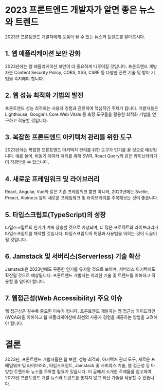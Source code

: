 # 2023 프론트엔드 개발자가 알면 좋은 뉴스와 트렌드

2023년 프론트엔드 개발자에게 도움이 될 수 있는 뉴스와 트렌드를 알아봅시다.

## 1. 웹 애플리케이션 보안 강화

2023년에는 웹 애플리케이션 보안이 더 중요하게 다루어질 것입니다. 프론트엔드 개발자는 Content Security Policy, CORS, XSS, CSRF 등 다양한 관련 기술 및 방어 기법을 숙지해야 합니다.

## 2. 웹 성능 최적화 기법의 발전

프론트엔드 성능 최적화는 사용자 경험과 관련하여 핵심적인 주제가 됩니다. 개발자들은 Lighthouse, Google's Core Web Vitals 등 측정 도구들을 활용한 최적화 기법을 연구하고 적용할 것입니다.

## 3. 복잡한 프론트엔드 아키텍처 관리를 위한 도구

2023년에는 복잡한 프론트엔드 아키텍처 관리를 위한 도구가 인기를 끌 것으로 예상됩니다. 예를 들어, 비동기 데이터 처리를 위해 SWR, React Query와 같은 라이브러리가 더 각광받을 수 있습니다.

## 4. 새로운 프레임워크 및 라이브러리

React, Angular, Vue와 같은 기존 프레임워크 뿐만 아니라, 2023년에는 Svelte, Preact, Alpine.js 등의 새로운 프레임워크 및 라이브러리를 주목해보는 것이 좋습니다.

## 5. 타입스크립트(TypeScript)의 성장

타입스크립트의 인기가 계속 상승할 것으로 예상되며, 더 많은 프로젝트와 라이브러리가 타입스크립트를 채택할 것입니다. 타입스크립트의 특징과 사용법을 익히는 것이 도움이 될 것입니다.

## 6. Jamstack 및 서버리스(Serverless) 기술 확산

Jamstack은 2023년에도 꾸준한 인기를 유지할 것으로 보이며, 서버리스 아키텍처도 확산될 것으로 예상됩니다. 프론트엔드 개발자는 이러한 기술 및 트렌드를 이해하고 적용할 줄 알아야 합니다.

## 7. 웹접근성(Web Accessibility) 주요 이슈

웹 접근성은 갈수록 중요한 이슈가 됩니다. 프론트엔드 개발자는 웹 접근성 가이드라인(WCAG)을 이해하고 웹 애플리케이션에 최선의 사용자 경험을 제공하는 방법을 고려해야 합니다.

# 결론

2023년, 프론트엔드 개발자들은 웹 보안, 성능 최적화, 아키텍처 관리 도구, 새로운 프레임워크 및 라이브러리, 타입스크립트, Jamstack 및 서버리스 기술, 웹 접근성 등 다양한 트렌드와 뉴스를 주목할 필요가 있습니다. 이 글에서 소개한 주제들을 참고하여 2023년 프론트엔드 개발 뉴스와 트렌드를 놓치지 않고 최신 기술을 적용할 수 있습니다.
